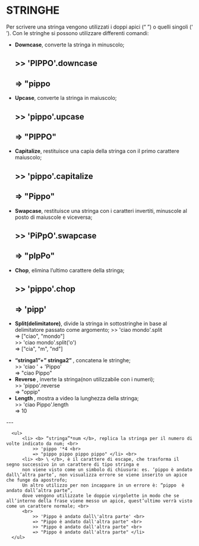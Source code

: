 # STRINGHE 
Per scrivere una stringa vengono utilizzati i doppi apici (“ ”) o quelli singoli (‘ ’). Con le stringhe si possono utilizzare differenti comandi:
* **Downcase**, converte la stringa in minuscolo;

	## >> 'PIPPO'.downcase 
	## => "pippo
* **Upcase**, converte la stringa in maiuscolo;


	## >> 'pippo'.upcase
	## => "PIPPO" </li>
* **Capitalize**, restituisce una capia della stringa con il primo carattere maiuscolo;
	## >> 'pippo'.capitalize <br>
	## => "Pippo"
* **Swapcase**, restituisce una stringa con i caratteri invertiti, minuscole al posto di maiuscole e viceversa;
	## >> 'PiPpO'.swapcase <br>
	## => "pIpPo" </li>
* **Chop**, elimina l’ultimo carattere della stringa; <br>
	## >> 'pippo'.chop 
	## => 'pipp'		
* **Split(delimitatore)**, divide la stringa in sottostringhe in base al delimitatore passato come argomento;
				>> 'ciao mondo'.split <br>
				=> ["ciao", "mondo"] <br>
				>> 'ciao mondo'.split('o') <br>
				=> ["cia", "m", "nd"] </li>
			<li> <b> “stringa1”+” stringa2” </b>, concatena le stringhe; <br>
				>> 'ciao ' + 'Pippo' <br>
				=> "ciao Pippo" </li>
			<li> <b> Reverse </b>, inverte la stringa(non utilizzabile con i numeri); <br>
				>> 'pippo'.reverse <br>
				=> "oppip" </li>
			<li> <b> Length </b>, mostra a video la lunghezza della stringa; <br>
				>> 'ciao Pippo'.length <br>
				=> 10 </li>
		</ul>
		---

		<ul>
			<li> <b> “stringa”*num </b>, replica la stringa per il numero di volte indicato da num; <br>
				>> 'pippo '*4 <br>
				=> "pippo pippo pippo pippo" </li> <br>
			<li> <b> \ </b>, è il carattere di escape, che trasforma il segno successivo in un carattere di tipo stringa e
			non viene visto come un simbolo di chiusura: es. ‘pippo è andato dall\’altra parte’, non visualizza errore se viene inserito un apice che funge da apostrofo; 
			Un altro utilizzo per non incappare in un errore è: “pippo  è andato dall’altra parte”, 
			dove vengono utilizzate le doppie virgolette in modo che se all’interno della frase viene messo un apice, quest’ultimo verrà visto come un carattere normale; <br> 
			<br>
				>> 'Pippo è andato dall\'altra parte' <br>
				=> "Pippo è andato dall'altra parte" <br>
				>> "Pippo è andato dall'altra parte" <br>
				=> "Pippo è andato dall'altra parte" </li>
		</ul>
		
